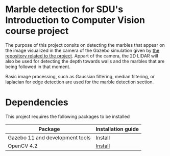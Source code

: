 # Marble detection for SDU's Introduction to Computer Vision course project

The purpose of this project consits on detecting the marbles that appear on the image visualized in the camera of the Gazebo simulation given by [the repository related to the project](https://github.com/jakobwilm/rb-rca5). Appart of the camera, the 2D LIDAR will also be used for detecting the depth towards walls and the marbles that are being followed in that moment.

Basic image processing, such as Gaussian filtering, median filtering, or laplacian for edge detection are used for the marble detection section.

# Dependencies

This project requires the following packages to be installed

Package | Installation guide
------------- | --------------
Gazebo 11 and development tools |[Install](http://gazebosim.org/tutorials?tut=install_ubuntu&cat=install)
OpenCV 4.2 | [Install](https://docs.opencv.org/4.5.4/d7/d9f/tutorial_linux_install.html)

